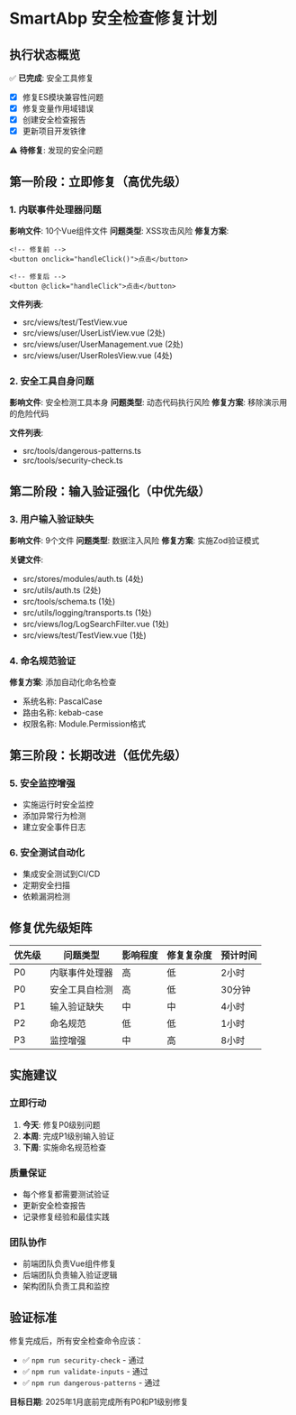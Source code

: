 # SmartAbp 安全检查修复计划

## 执行状态概览

✅ **已完成**: 安全工具修复
- [x] 修复ES模块兼容性问题
- [x] 修复变量作用域错误
- [x] 创建安全检查报告
- [x] 更新项目开发铁律

⚠️ **待修复**: 发现的安全问题

## 第一阶段：立即修复（高优先级）

### 1. 内联事件处理器问题
**影响文件**: 10个Vue组件文件
**问题类型**: XSS攻击风险
**修复方案**:
```vue
<!-- 修复前 -->
<button onclick="handleClick()">点击</button>

<!-- 修复后 -->
<button @click="handleClick">点击</button>
```

**文件列表**:
- src/views/test/TestView.vue
- src/views/user/UserListView.vue (2处)
- src/views/user/UserManagement.vue (2处) 
- src/views/user/UserRolesView.vue (4处)

### 2. 安全工具自身问题
**影响文件**: 安全检测工具本身
**问题类型**: 动态代码执行风险
**修复方案**: 移除演示用的危险代码

**文件列表**:
- src/tools/dangerous-patterns.ts
- src/tools/security-check.ts

## 第二阶段：输入验证强化（中优先级）

### 3. 用户输入验证缺失
**影响文件**: 9个文件
**问题类型**: 数据注入风险
**修复方案**: 实施Zod验证模式

**关键文件**:
- src/stores/modules/auth.ts (4处)
- src/utils/auth.ts (2处)
- src/tools/schema.ts (1处)
- src/utils/logging/transports.ts (1处)
- src/views/log/LogSearchFilter.vue (1处)
- src/views/test/TestView.vue (1处)

### 4. 命名规范验证
**修复方案**: 添加自动化命名检查
- 系统名称: PascalCase
- 路由名称: kebab-case
- 权限名称: Module.Permission格式

## 第三阶段：长期改进（低优先级）

### 5. 安全监控增强
- 实施运行时安全监控
- 添加异常行为检测
- 建立安全事件日志

### 6. 安全测试自动化
- 集成安全测试到CI/CD
- 定期安全扫描
- 依赖漏洞检测

## 修复优先级矩阵

| 优先级 | 问题类型 | 影响程度 | 修复复杂度 | 预计时间 |
|--------|----------|----------|------------|----------|
| P0 | 内联事件处理器 | 高 | 低 | 2小时 |
| P0 | 安全工具自检测 | 高 | 低 | 30分钟 |
| P1 | 输入验证缺失 | 中 | 中 | 4小时 |
| P2 | 命名规范 | 低 | 低 | 1小时 |
| P3 | 监控增强 | 中 | 高 | 8小时 |

## 实施建议

### 立即行动
1. **今天**: 修复P0级别问题
2. **本周**: 完成P1级别输入验证
3. **下周**: 实施命名规范检查

### 质量保证
- 每个修复都需要测试验证
- 更新安全检查报告
- 记录修复经验和最佳实践

### 团队协作
- 前端团队负责Vue组件修复
- 后端团队负责输入验证逻辑
- 架构团队负责工具和监控

## 验证标准

修复完成后，所有安全检查命令应该：
- ✅ `npm run security-check` - 通过
- ✅ `npm run validate-inputs` - 通过  
- ✅ `npm run dangerous-patterns` - 通过

**目标日期**: 2025年1月底前完成所有P0和P1级别修复
